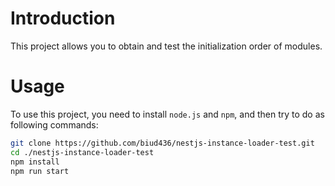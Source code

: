 # Introduction

This project allows you to obtain and test the initialization order of modules.

# Usage

To use this project, you need to install `node.js` and `npm`, and then try to do as following commands:

```sh
git clone https://github.com/biud436/nestjs-instance-loader-test.git
cd ./nestjs-instance-loader-test
npm install
npm run start
```
